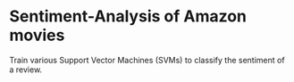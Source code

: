 # Sentiment-Analysis of Amazon movies
Train various Support Vector Machines (SVMs) to classify the sentiment of a review. 
